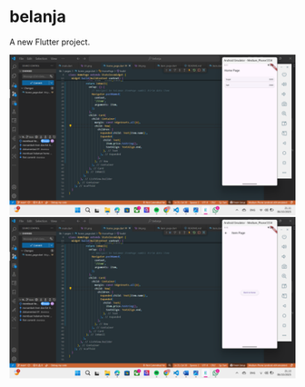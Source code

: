 # belanja

A new Flutter project.

![Navigasi Flutter](images/05.png)
![Navigasi Flutter](images/06.png)